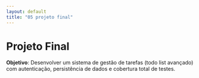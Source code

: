 ```yaml
---
layout: default
title: "05 projeto final"
---
```

# Projeto Final

**Objetivo**: Desenvolver um sistema de gestão de tarefas (todo list avançado) com autenticação, persistência de dados e cobertura total de testes.
